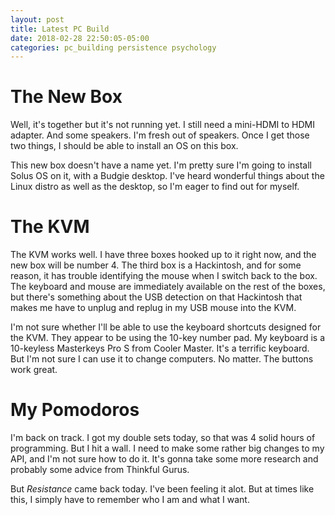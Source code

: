 ```yaml
---
layout: post
title: Latest PC Build
date: 2018-02-28 22:50:05-05:00
categories: pc_building persistence psychology
---
```

# The New Box

Well, it's together but it's not running yet.  I still need a mini-HDMI to HDMI adapter.  And some speakers.  I'm fresh out of speakers.  Once I get those two things, I should be able to install an OS on this box.  

This new box doesn't have a name yet.  I'm pretty sure I'm going to install Solus OS on it, with a Budgie desktop.  I've heard wonderful things about the Linux distro as well as the desktop, so I'm eager to find out for myself.

# The KVM

The KVM works well.  I have three boxes hooked up to it right now, and the new box will be number 4.  The third box is a Hackintosh, and for some reason, it has trouble identifying the mouse when I switch back to the box.  The keyboard and mouse are immediately available on the rest of the boxes, but there's something about the USB detection on that Hackintosh that makes me have to unplug and replug in my USB mouse into the KVM.  

I'm not sure whether I'll be able to use the keyboard shortcuts designed for the KVM.  They appear to be using the 10-key number pad.  My keyboard is a 10-keyless Masterkeys Pro S from Cooler Master.  It's a terrific keyboard.  But I'm not sure I can use it to change computers.  No matter.  The buttons work great.

# My Pomodoros

I'm back on track.  I got my double sets today, so that was 4 solid hours of programming.  But I hit a wall.  I need to make some rather big changes to my API, and I'm not sure how to do it.  It's gonna take some more research and probably some advice from Thinkful Gurus.

But _Resistance_ came back today.  I've been feeling it alot.  But at times like this, I simply have to remember who I am and what I want.